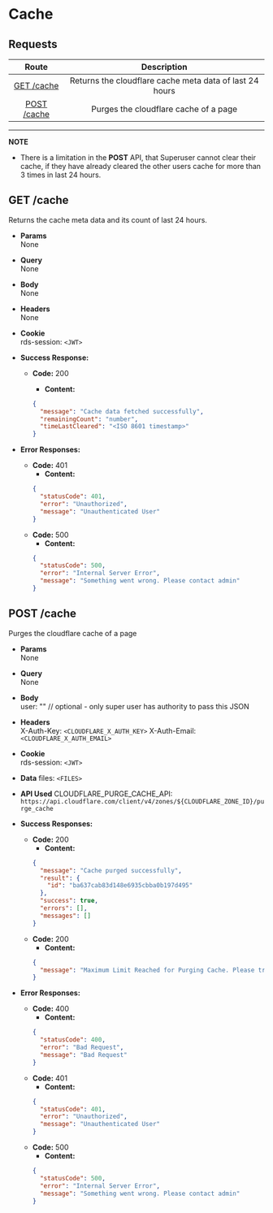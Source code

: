 # Cache

## **Requests**

|           Route            |                       Description                       |
| :------------------------: | :-----------------------------------------------------: |
|  [GET /cache](#get-cache)  | Returns the cloudflare cache meta data of last 24 hours |
| [POST /cache](#post-cache) |          Purges the cloudflare cache of a page          |

---

**NOTE**

- There is a limitation in the **POST** API, that Superuser cannot clear their
  cache, if they have already cleared the other users cache for more than 3
  times in last 24 hours.

## **GET /cache**

Returns the cache meta data and its count of last 24 hours.

- **Params**  
  None
- **Query**  
  None
- **Body**  
  None
- **Headers**  
  None
- **Cookie**  
  rds-session: `<JWT>`

- **Success Response:**

  - **Code:** 200

    - **Content:**

    ```json
    {
      "message": "Cache data fetched successfully",
      "remainingCount": "number",
      "timeLastCleared": "<ISO 8601 timestamp>"
    }
    ```

- **Error Responses:**
  - **Code:** 401
    - **Content:**
    ```json
    {
      "statusCode": 401,
      "error": "Unauthorized",
      "message": "Unauthenticated User"
    }
    ```
  - **Code:** 500
    - **Content:**
    ```json
    {
      "statusCode": 500,
      "error": "Internal Server Error",
      "message": "Something went wrong. Please contact admin"
    }
    ```

## **POST /cache**

Purges the cloudflare cache of a page

- **Params**  
  None
- **Query**  
  None
- **Body**  
  user: "<USERNAME>" // optional - only super user has authority to pass this
  JSON
- **Headers**  
  X-Auth-Key: `<CLOUDFLARE_X_AUTH_KEY>`
  X-Auth-Email: `<CLOUDFLARE_X_AUTH_EMAIL>`
- **Cookie**  
  rds-session: `<JWT>`

- **Data**
  files: `<FILES>`
- **API Used**
  CLOUDFLARE_PURGE_CACHE_API: `https://api.cloudflare.com/client/v4/zones/${CLOUDFLARE_ZONE_ID}/purge_cache`

- **Success Responses:**

  - **Code:** 200
    - **Content:**
    ```json
    {
      "message": "Cache purged successfully",
      "result": {
        "id": "ba637cab83d148e6935cbba0b197d495"
      },
      "success": true,
      "errors": [],
      "messages": []
    }
    ```
  - **Code:** 200
    - **Content:**
    ```json
    {
      "message": "Maximum Limit Reached for Purging Cache. Please try again after some time"
    }
    ```

- **Error Responses:**
  - **Code:** 400
    - **Content:**
    ```json
    {
      "statusCode": 400,
      "error": "Bad Request",
      "message": "Bad Request"
    }
    ```
  - **Code:** 401
    - **Content:**
    ```json
    {
      "statusCode": 401,
      "error": "Unauthorized",
      "message": "Unauthenticated User"
    }
    ```
  - **Code:** 500
    - **Content:**
    ```json
    {
      "statusCode": 500,
      "error": "Internal Server Error",
      "message": "Something went wrong. Please contact admin"
    }
    ```
